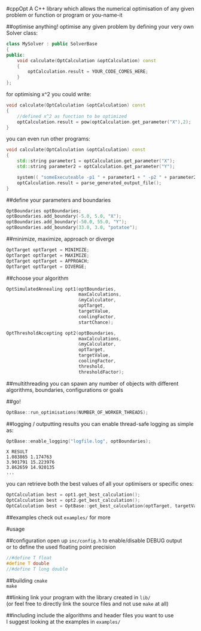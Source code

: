 #cppOpt
A C++ library which allows the numerical optimisation of any given problem or function or program or you-name-it

##optimise anything!
optimise any given problem by defining your very own Solver class:
```cpp
class MySolver : public SolverBase
{
public:
    void calculate(OptCalculation &optCalculation) const
    {
        optCalculation.result = YOUR_CODE_COMES_HERE;
    }
};
```
for optimising x^2 you could write:

```cpp
void calculate(OptCalculation &optCalculation) const
{
    //defined x^2 as function to be optimized
    optCalculation.result = pow(optCalculation.get_parameter("X"),2);
}
```

you can even run other programs:

```cpp
void calculate(OptCalculation &optCalculation) const
{
    std::string parameter1 = optCalculation.get_parameter("X");
    std::string parameter2 = optCalculation.get_parameter("Y");

    system(( "someExecuteable -p1 " + parameter1 + " -p2 " + parameter2).c_str() );
    optCalculation.result = parse_generated_output_file();
}
```

##define your parameters and boundaries
```cpp
OptBoundaries optBoundaries;
optBoundaries.add_boundary(-5.0, 5.0, "X");
optBoundaries.add_boundary(-50.0, 55.0, "Y");
optBoundaries.add_boundary(33.0, 3.0, "potatoe");
```

##minimize, maximize, approach or diverge
```cpp
OptTarget optTarget = MINIMIZE;
OptTarget optTarget = MAXIMIZE;
OptTarget optTarget = APPROACH;
OptTarget optTarget = DIVERGE;
```

##choose your algorithm
```cpp
OptSimulatedAnnealing opt1(optBoundaries,
                           maxCalculations,
                           &myCalculator,
                           optTarget,
                           targetValue,
                           coolingFactor,
                           startChance);

OptThresholdAccepting opt2(optBoundaries,
                           maxCalculations,
                           &myCalculator,
                           optTarget,
                           targetValue,
                           coolingFactor,
                           threshold,
                           thresholdFactor);
```

##multithreading
you can spawn any number of objects with different algorithms, boundaries, configurations or goals

##go!
```cpp
OptBase::run_optimisations(NUMBER_OF_WORKER_THREADS);
```

##logging / outputting results
you can enable thread-safe logging as simple as:
```cpp
OptBase::enable_logging("logfile.log", optBoundaries);
```
```
X RESULT
1.083865 1.174763
3.901791 15.223976
3.862659 14.920135
...
```
you can retrieve both the best values of all your optimisers or specific ones:
```cpp
OptCalculation best = opt1.get_best_calculation();
OptCalculation best = opt2.get_best_calculation();
OptCalculation best = OptBase::get_best_calculation(optTarget, targetValue);
```

##examples
check out `examples/` for more

#usage

##configuration
open up `inc/config.h` to enable/disable DEBUG output  
or to define the used floating point precision
```cpp
//#define T float
#define T double
//#define T long double
```

##building
`cmake`  
`make`

##linking
link your program with the library created in `lib/`  
(or feel free to directly link the source files and not use `make` at all)

##including
include the algorithms and header files you want to use  
I suggest looking at the examples in `examples/`
